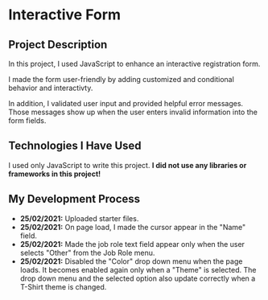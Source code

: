 # Interactive Form
 
## Project Description

In this project, I used JavaScript to enhance an interactive registration form.

I made the form user-friendly by adding customized and conditional behavior and interactivty.

In addition, I validated user input and provided helpful error messages. Those messages show up when the user enters invalid information into the form fields.

## Technologies I Have Used

I used only JavaScript to write this project.
**I did not use any libraries or frameworks in this project!**

## My Development Process

- **25/02/2021:** Uploaded starter files.
- **25/02/2021:** On page load, I made the cursor appear in the "Name" field.
- **25/02/2021:** Made the job role text field appear only when the user selects "Other" from the Job Role menu.
- **25/02/2021:** Disabled the "Color" drop down menu when the page loads. It becomes enabled again only when a "Theme" is selected. The drop down menu and the selected option also update correctly when a T-Shirt theme is changed.

